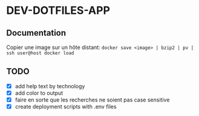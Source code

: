 # DEV-DOTFILES-APP

## Documentation

Copier une image sur un hôte distant:
`docker save <image> | bzip2 | pv | ssh user@host docker load`

## TODO

- [x] add help text by technology
- [x] add color to output
- [x] faire en sorte que les recherches ne soient pas case sensitive
- [x] create deployment scripts with .env files
